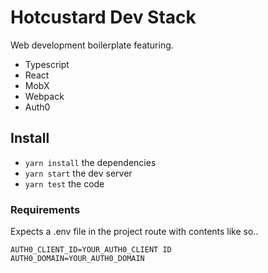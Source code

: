 # Hotcustard Dev Stack
Web development boilerplate featuring.

* Typescript
* React
* MobX
* Webpack
* Auth0


## Install
* `yarn install` the dependencies
* `yarn start` the dev server
* `yarn test` the code


### Requirements
Expects a .env file in the project route with contents like so.. 
```
AUTH0_CLIENT_ID=YOUR_AUTH0_CLIENT ID
AUTH0_DOMAIN=YOUR_AUTH0_DOMAIN
```